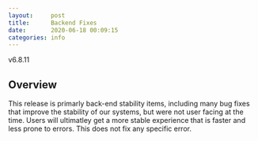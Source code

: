 ```yaml
---
layout:     post
title:      Backend Fixes
date:       2020-06-18 00:09:15
categories: info
---
```


v6.8.11

## Overview
This release is primarly back-end stability items, including many bug fixes that
improve the stability of our systems, but were not user facing at the time.
Users will ultimatley get a more stable experience that is faster and less prone
to errors. This does not fix any specific error.
